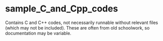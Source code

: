 # sample_C_and_Cpp_codes
Contains C and C++ codes, not necessarily runnable without relevant files (which may not be included). These are often from old schoolwork, so documentation may be variable.
